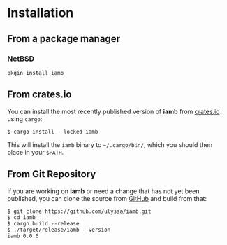 # Installation

## From a package manager

### NetBSD

```
pkgin install iamb
```

## From crates.io

You can install the most recently published version of __iamb__ from
[crates.io] using `cargo`: 

```
$ cargo install --locked iamb
```

This will install the `iamb` binary to `~/.cargo/bin/`, which you should then
place in your `$PATH`.

## From Git Repository

If you are working on __iamb__ or need a change that has not yet been
published, you can clone the source from [GitHub] and build from that:

```
$ git clone https://github.com/ulyssa/iamb.git
$ cd iamb
$ cargo build --release
$ ./target/release/iamb --version
iamb 0.0.6
```

[crates.io]: https://crates.io/crates/iamb
[GitHub]: https://github.com/ulyssa/iamb
